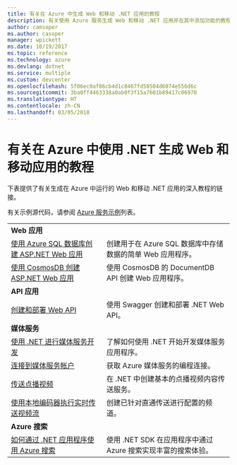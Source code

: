```yaml
---
title: 有关在 Azure 中生成 Web 和移动 .NET 应用的教程
description: 有关使用 Azure 服务生成 Web 和移动 .NET 应用并在其中添加功能的教程。
author: camsoper
ms.author: casoper
manager: wpickett
ms.date: 10/19/2017
ms.topic: reference
ms.technology: azure
ms.devlang: dotnet
ms.service: multiple
ms.custom: devcenter
ms.openlocfilehash: 5f06ec0af86cb4d1c8467fd50504d6074e556d6c
ms.sourcegitcommit: 3ba0ff4463338a0ab0f3f15a7601b89417c06970
ms.translationtype: HT
ms.contentlocale: zh-CN
ms.lasthandoff: 03/05/2018
---
```

# <a name="tutorials-for-building-web-and-mobile-apps-with-net-in-azure"></a>有关在 Azure 中使用 .NET 生成 Web 和移动应用的教程

下表提供了有关生成在 Azure 中运行的 Web 和移动 .NET 应用的深入教程的链接。

有关示例源代码，请参阅 [Azure 服务示例](https://azure.microsoft.com/resources/samples/?platform=dotnet)列表。

| | |
|---|---|
| **Web 应用**||
| [使用 Azure SQL 数据库创建 ASP.NET Web 应用][1] | 创建用于在 Azure SQL 数据库中存储数据的简单 Web 应用程序。 | 
| [使用 CosmosDB 创建 ASP.NET Web 应用][2] | 使用 CosmosDB 的 DocumentDB API 创建 Web 应用程序。 | 
| **API 应用**||
| [创建和部署 Web API][3] | 使用 Swagger 创建和部署 .NET Web API。 | 
| **媒体服务** | |
| [使用 .NET 进行媒体服务开发][6] | 了解如何使用 .NET 开始开发媒体服务应用程序。 |
| [连接到媒体服务帐户][7] | 获取 Azure 媒体服务的编程连接。 |
| [传送点播视频][4] | 在 .NET 中创建基本的点播视频内容传送服务。 | 
| [使用本地编码器执行实时传送视频流][8] | 创建已针对直通传送进行配置的频道。 |
| **Azure 搜索**||
| [如何通过 .NET 应用程序使用 Azure 搜索][5] | 使用 .NET SDK 在应用程序中通过 Azure 搜索实现丰富的搜索体验。 | 



[1]: /azure/app-service-web/app-service-web-tutorial-dotnet-sqldatabase
[2]: /azure/documentdb/documentdb-dotnet-application
[3]: /azure/app-service-api/app-service-api-dotnet-get-started
[4]: /azure/media-services/media-services-dotnet-get-started
[5]: /azure/search/search-howto-dotnet-sdk
[6]: /azure/media-services/media-services-dotnet-how-to-use
[7]: /azure/media-services/media-services-dotnet-connect-programmatically
[8]: /azure/media-services/media-services-dotnet-live-encode-with-onpremises-encoders